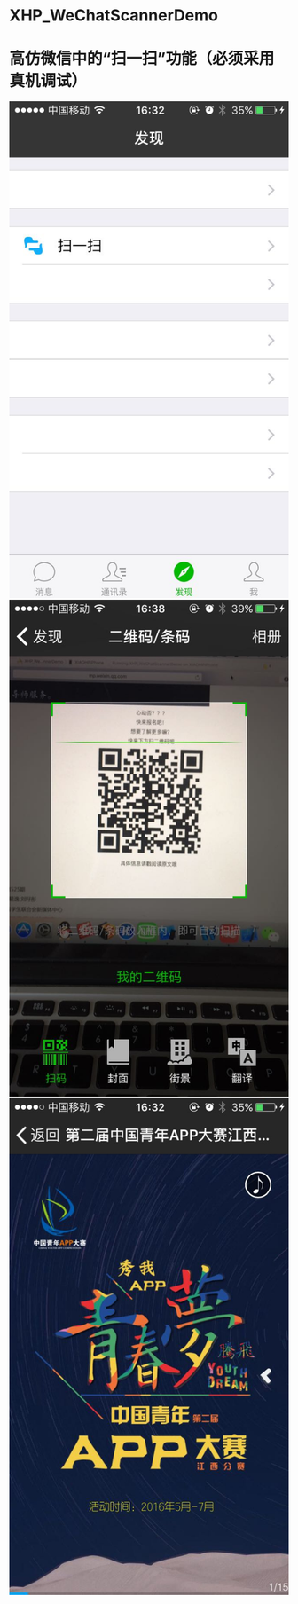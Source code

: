 # XHP_WeChatScannerDemo
# 高仿微信中的“扫一扫”功能（必须采用真机调试）

![image](https://github.com/ResearchLove/XHP_WeChatScannerDemo/blob/master/XHP_WeChatScannerDemo/Resources/Images/scanner01.jpeg)
![image](https://github.com/ResearchLove/XHP_WeChatScannerDemo/blob/master/XHP_WeChatScannerDemo/Resources/Images/scanner02.jpeg)
![image](https://github.com/ResearchLove/XHP_WeChatScannerDemo/blob/master/XHP_WeChatScannerDemo/Resources/Images/scanner03.jpeg)

